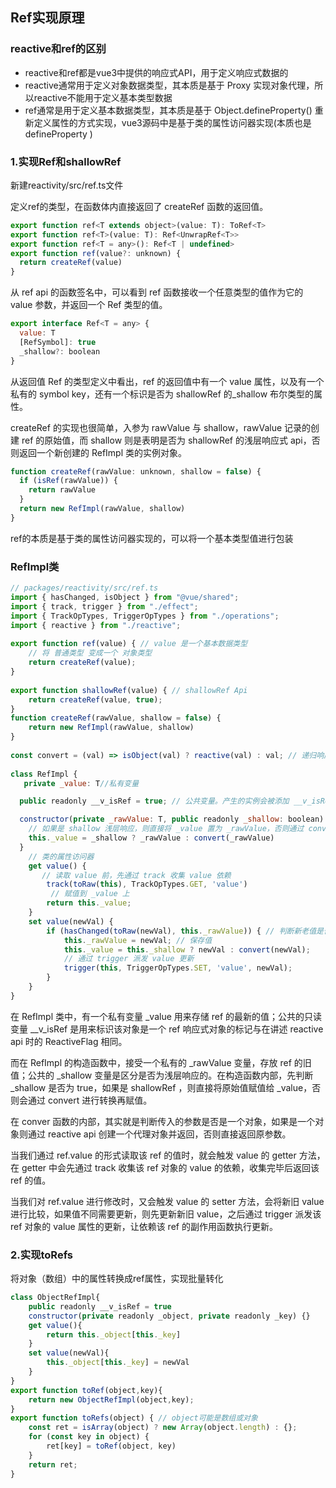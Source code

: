 ## Ref实现原理

### reactive和ref的区别
- reactive和ref都是vue3中提供的响应式API，用于定义响应式数据的
- reactive通常用于定义对象数据类型，其本质是基于 Proxy 实现对象代理，所以reactive不能用于定义基本类型数据
- ref通常是用于定义基本数据类型，其本质是基于 Object.defineProperty() 重新定义属性的方式实现，vue3源码中是基于类的属性访问器实现(本质也是 defineProperty )

### 1.实现Ref和shallowRef
新建reactivity/src/ref.ts文件

定义ref的类型，在函数体内直接返回了 createRef 函数的返回值。
```javascript
export function ref<T extends object>(value: T): ToRef<T>
export function ref<T>(value: T): Ref<UnwrapRef<T>>
export function ref<T = any>(): Ref<T | undefined>
export function ref(value?: unknown) {
  return createRef(value)
}
```
从 ref api 的函数签名中，可以看到 ref 函数接收一个任意类型的值作为它的 value 参数，并返回一个 Ref 类型的值。

```javascript
export interface Ref<T = any> {
  value: T
  [RefSymbol]: true
  _shallow?: boolean
}
```
从返回值 Ref 的类型定义中看出，ref 的返回值中有一个 value 属性，以及有一个私有的 symbol key，还有一个标识是否为 shallowRef 的_shallow 布尔类型的属性。

createRef 的实现也很简单，入参为 rawValue 与 shallow，rawValue 记录的创建 ref 的原始值，而 shallow 则是表明是否为 shallowRef 的浅层响应式 api，否则返回一个新创建的 RefImpl 类的实例对象。

```javascript
function createRef(rawValue: unknown, shallow = false) {
  if (isRef(rawValue)) {
    return rawValue
  }
  return new RefImpl(rawValue, shallow)
}
```

ref的本质是基于类的属性访问器实现的，可以将一个基本类型值进行包装

### RefImpl类
```javascript
// packages/reactivity/src/ref.ts
import { hasChanged, isObject } from "@vue/shared";
import { track, trigger } from "./effect";
import { TrackOpTypes, TriggerOpTypes } from "./operations";
import { reactive } from "./reactive";
​
export function ref(value) { // value 是一个基本数据类型
    // 将 普通类型 变成一个 对象类型 
    return createRef(value);
}
​
export function shallowRef(value) { // shallowRef Api
    return createRef(value, true);
}
function createRef(rawValue, shallow = false) {
    return new RefImpl(rawValue, shallow)
}
​
const convert = (val) => isObject(val) ? reactive(val) : val; // 递归响应式
​
class RefImpl {
   private _value: T//私有变量

  public readonly __v_isRef = true; // 公共变量。产生的实例会被添加 __v_isRef 表示是一个 ref 属性

  constructor(private _rawValue: T, public readonly _shallow: boolean) {
    // 如果是 shallow 浅层响应，则直接将 _value 置为 _rawValue，否则通过 convert 处理 _rawValue
    this._value = _shallow ? _rawValue : convert(_rawValue)
  }
    // 类的属性访问器
    get value() { 
       // 读取 value 前，先通过 track 收集 value 依赖         
        track(toRaw(this), TrackOpTypes.GET, 'value')
         // 赋值到 _value 上
        return this._value;
    }
    set value(newVal) {
        if (hasChanged(toRaw(newVal), this._rawValue)) { // 判断新老值是否有变化
            this._rawValue = newVal; // 保存值
            this._value = this._shallow ? newVal : convert(newVal);
            // 通过 trigger 派发 value 更新
            trigger(this, TriggerOpTypes.SET, 'value', newVal);
        }
    }
}
```
在 RefImpl 类中，有一个私有变量 _value 用来存储 ref 的最新的值；公共的只读变量 __v_isRef 是用来标识该对象是一个 ref 响应式对象的标记与在讲述 reactive api 时的 ReactiveFlag 相同。

而在 RefImpl 的构造函数中，接受一个私有的 _rawValue 变量，存放 ref 的旧值；公共的 _shallow 变量是区分是否为浅层响应的。在构造函数内部，先判断 _shallow 是否为 true，如果是 shallowRef ，则直接将原始值赋值给 _value，否则会通过 convert 进行转换再赋值。

在 conver 函数的内部，其实就是判断传入的参数是否是一个对象，如果是一个对象则通过 reactive api 创建一个代理对象并返回，否则直接返回原参数。

当我们通过 ref.value 的形式读取该 ref 的值时，就会触发 value 的 getter 方法，在 getter 中会先通过 track 收集该 ref 对象的 value 的依赖，收集完毕后返回该 ref 的值。

当我们对 ref.value 进行修改时，又会触发 value 的 setter 方法，会将新旧 value 进行比较，如果值不同需要更新，则先更新新旧 value，之后通过 trigger 派发该 ref 对象的 value 属性的更新，让依赖该 ref 的副作用函数执行更新。

### 2.实现toRefs
将对象（数组）中的属性转换成ref属性，实现批量转化
```javascript
class ObjectRefImpl{
    public readonly __v_isRef = true
    constructor(private readonly _object, private readonly _key) {}
    get value(){
        return this._object[this._key]
    }
    set value(newVal){
        this._object[this._key] = newVal
    }
}
export function toRef(object,key){
    return new ObjectRefImpl(object,key);
}
export function toRefs(object) { // object可能是数组或对象
    const ret = isArray(object) ? new Array(object.length) : {};
    for (const key in object) {
        ret[key] = toRef(object, key)
    }
    return ret;
}
```


